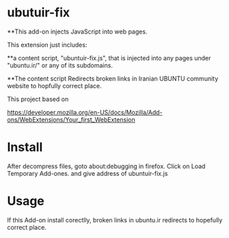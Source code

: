 # ubutuir-fix

**This add-on injects JavaScript into web pages.

This extension just includes:

**a content script, "ubuntuir-fix.js", that is injected into any pages
under "ubuntu.ir/" or any of its subdomains.

**The content script Redirects broken links in Iranian UBUNTU community website
to hopfully correct place.

This project based on 

https://developer.mozilla.org/en-US/docs/Mozilla/Add-ons/WebExtensions/Your_first_WebExtension

# Install

After decompress files, goto about:debugging in firefox.
Click on Load Temporary Add-ones.
and give address of ubuntuir-fix.js

# Usage
If this Add-on install corectlly, broken links in ubuntu.ir redirects to hopefully
correct place.
